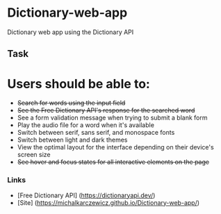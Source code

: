 # Dictionary-web-app
Dictionary web app using the Dictionary API

## Task

# Users should be able to:
- <del> Search for words using the input field <del>
- <del> See the Free Dictionary API's response for the searched word <del>
- See a form validation message when trying to submit a blank form                   
- Play the audio file for a word when it's available                                 
- Switch between serif, sans serif, and monospace fonts                              
- Switch between light and dark themes                                                
- View the optimal layout for the interface depending on their device's screen size  
- <del> See hover and focus states for all interactive elements on the page <del>

### Links
- [Free Dictionary API] (https://dictionaryapi.dev/) 
- [Site] (https://michalkarczewicz.github.io/Dictionary-web-app/)
